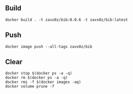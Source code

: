 Build
-----

```shell
docker build . -t zavx0z/bib:0.0.6 -t zavx0z/bib:latest
```

Push
----

```shell
docker image push --all-tags zavx0z/bib
```

Clear
-----

```shell
docker stop $(docker ps -a -q)
docker rm $(docker ps -a -q)
docker rmi -f $(docker images -aq)
docker volume prune -f
```